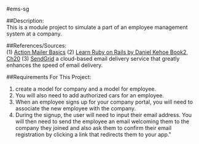 #ems-sg

##Description:  
This is a module project to simulate a part of an employee management system at a company.

##References/Sources:  
(1) [Action Mailer Basics](http://guides.rubyonrails.org/action_mailer_basics.html) 
(2) [Learn Ruby on Rails by Daniel Kehoe Book2, Ch20](http://learn-rails.com/) 
(3) [SendGrid](http://sendgrid.com/) a cloud-based email delivery service that greatly enhances the speed of email delivery.

##Requirements For This Project:

1. create a model for company and a model for employee.
2. You will also need to add authorized cars for an employee. 
3. When an employee signs up for your company portal, you will need to associate the new employee with the company. 
4. During the signup, the user will need to input their email address. You will then need to send the employee an email welcoming them to the company they joined and also ask them to confirm their email registration by clicking a link that redirects them to your app."
